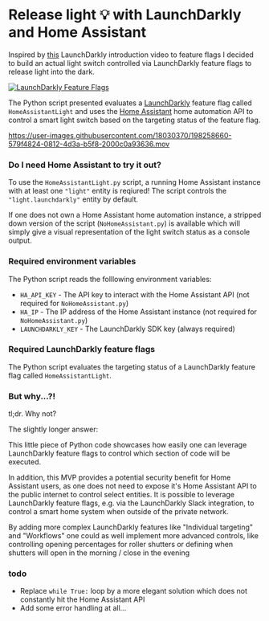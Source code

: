 # Release light 💡 with LaunchDarkly and Home Assistant

Inspired by [this](https://www.youtube.com/watch?v=-n0weDGWTy8) LaunchDarkly introduction video to feature flags I decided to build an actual light switch controlled via LaunchDarkly feature flags to release light into the dark.

[![LaunchDarkly Feature Flags](https://img.youtube.com/vi/-n0weDGWTy8/0.jpg)](https://www.youtube.com/watch?v=-n0weDGWTy8)

The Python script presented evaluates a [LaunchDarkly](https://launchdarkly.com/) feature flag called `HomeAssistantLight` and uses the [Home Assistant](https://www.home-assistant.io/) home automation API to control a smart light switch based on the targeting status of the feature flag.

https://user-images.githubusercontent.com/18030370/198258660-579f4824-0812-4d3a-b5f8-2000c0a93636.mov

### Do I need Home Assistant to try it out?

To use the `HomeAssistantLight.py` script, a running Home Assistant instance with at least one `"light"` entity is reqiured! The script controls the `"light.launchdarkly"` entity by default.

If one does not own a Home Assistant home automation instance, a stripped down version of the script (`NoHomeAssistant.py`) is available which will simply give a visual representation of the light switch status as a console output.

### Required environment variables

The Python script reads the folllowing environment variables:
- `HA_API_KEY` - The API key to interact with the Home Assistant API (not required for `NoHomeAssistant.py`)
- `HA_IP` - The IP address of the Home Assistant instance (not required for `NoHomeAssistant.py`)
- `LAUNCHDARKLY_KEY` - The LaunchDarkly SDK key (always required)

### Required LaunchDarkly feature flags

The Python script evaluates the targeting status of a LaunchDarkly feature flag called `HomeAssistantLight`.

### But why...?!

tl;dr. Why not?

The slightly longer answer:

This little piece of Python code showcases how easily one can leverage LaunchDarkly feature flags to control which section of code will be executed.

In addition, this MVP provides a potential security benefit for Home Assistant users, as one does not need to expose it's Home Assistant API to the public internet to control select entities.
It is possible to leverage LaunchDarkly feature flags, e.g. via the LaunchDarkly Slack integration, to control a smart home system when outside of the private network.

By adding more complex LaunchDarkly features like "Individual targeting" and "Workflows" one could as well implement more advanced controls, like controlling opening percentages for roller shutters or defining when shutters will open in the morning / close in the evening

### todo

- Replace `while True:` loop by a more elegant solution which does not constantly hit the Home Assistant API
- Add some error handling at all...